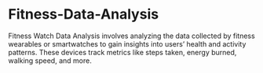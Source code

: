 # Fitness-Data-Analysis
Fitness Watch Data Analysis involves analyzing the data collected by fitness wearables or smartwatches to gain insights into users’ health and activity patterns. These devices track metrics like steps taken, energy burned, walking speed, and more. 

